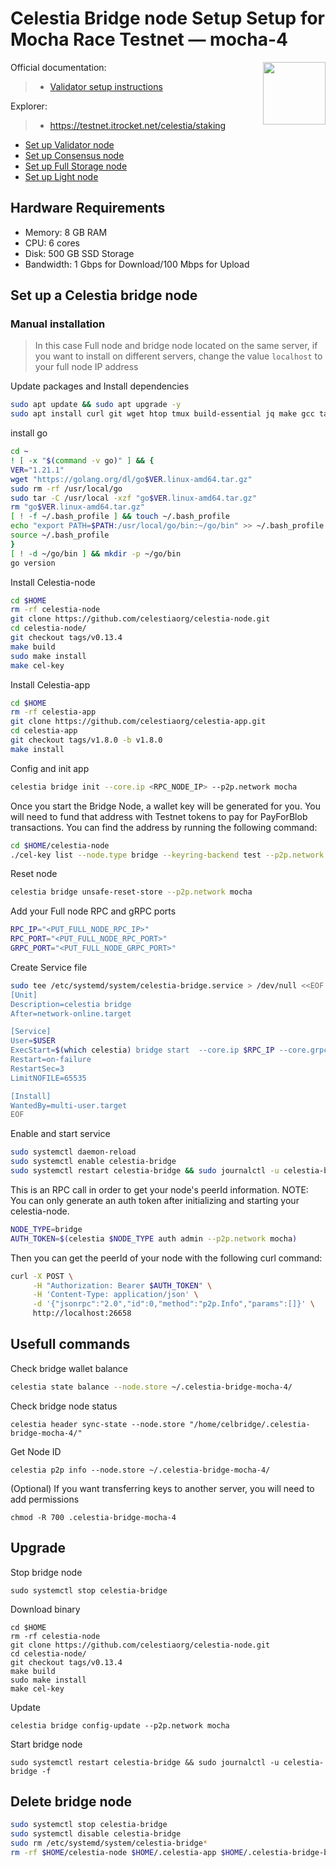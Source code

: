 <div>
<h1 align="left" style="display: flex;"> Celestia Bridge node Setup Setup for Mocha Race Testnet — mocha-4</h1>
<img src="https://avatars.githubusercontent.com/u/54859940?s=200&v=4"  style="float: right;" width="100" height="100"></img>
</div>

Official documentation:
>- [Validator setup instructions](https://docs.celestia.org/nodes/bridge-node/)

Explorer:
>-  https://testnet.itrocket.net/celestia/staking

- [Set up Validator node](https://github.com/itrocket-team/testnet_guides/blob/main/celestia/README.md)
- [Set up Consensus node](https://github.com/itrocket-team/testnet_guides/blob/main/celestia/consensus.md) 
- [Set up Full Storage node](https://github.com/itrocket-team/testnet_guides/blob/main/celestia/full_storage.md)
- [Set up Light node](https://github.com/itrocket-team/testnet_guides/blob/main/celestia/light.md)  

## Hardware Requirements
 - Memory: 8 GB RAM
 - CPU: 6 cores
 - Disk: 500 GB SSD Storage
 - Bandwidth: 1 Gbps for Download/100 Mbps for Upload

## Set up a Celestia bridge node 
### Manual installation
>In this case Full node and bridge node located on the same server, if you want to install on different servers, change the value `localhost` to your full node IP address

Update packages and Install dependencies

```bash
sudo apt update && sudo apt upgrade -y
sudo apt install curl git wget htop tmux build-essential jq make gcc tar clang pkg-config libssl-dev ncdu -y 
```

install go

```bash
cd ~
! [ -x "$(command -v go)" ] && {
VER="1.21.1"
wget "https://golang.org/dl/go$VER.linux-amd64.tar.gz"
sudo rm -rf /usr/local/go
sudo tar -C /usr/local -xzf "go$VER.linux-amd64.tar.gz"
rm "go$VER.linux-amd64.tar.gz"
[ ! -f ~/.bash_profile ] && touch ~/.bash_profile
echo "export PATH=$PATH:/usr/local/go/bin:~/go/bin" >> ~/.bash_profile
source ~/.bash_profile
}
[ ! -d ~/go/bin ] && mkdir -p ~/go/bin
go version
```

Install Celestia-node

```bash
cd $HOME
rm -rf celestia-node
git clone https://github.com/celestiaorg/celestia-node.git
cd celestia-node/
git checkout tags/v0.13.4 
make build 
sudo make install 
make cel-key 
```

Install Celestia-app

```bash
cd $HOME
rm -rf celestia-app
git clone https://github.com/celestiaorg/celestia-app.git
cd celestia-app
git checkout tags/v1.8.0 -b v1.8.0
make install
```

Config and init app

```bash
celestia bridge init --core.ip <RPC_NODE_IP> --p2p.network mocha
```

Once you start the Bridge Node, a wallet key will be generated for you. You will need to fund that address with Testnet tokens to pay for PayForBlob transactions. You can find the address by running the following command:

~~~bash
cd $HOME/celestia-node
./cel-key list --node.type bridge --keyring-backend test --p2p.network mocha
~~~

Reset node
~~~bash
celestia bridge unsafe-reset-store --p2p.network mocha
~~~

Add your Full node RPC and gRPC ports

~~~bash
RPC_IP="<PUT_FULL_NODE_RPC_IP>"
RPC_PORT="<PUT_FULL_NODE_RPC_PORT>"
GRPC_PORT="<PUT_FULL_NODE_GRPC_PORT>"
~~~

Create Service file

```bash
sudo tee /etc/systemd/system/celestia-bridge.service > /dev/null <<EOF
[Unit]
Description=celestia bridge
After=network-online.target

[Service]
User=$USER
ExecStart=$(which celestia) bridge start  --core.ip $RPC_IP --core.grpc.port $GRPC_PORT --core.rpc.port $RPC_PORT --p2p.network mocha --metrics.tls=true --metrics --metrics.endpoint otel.celestia-mocha.com --keyring.accname my_celes_key --gateway --gateway.addr 0.0.0.0 --gateway.port 26659 --rpc.addr 0.0.0.0 --rpc.port 26658
Restart=on-failure
RestartSec=3
LimitNOFILE=65535

[Install]
WantedBy=multi-user.target
EOF
```

Enable and start service

```bash
sudo systemctl daemon-reload
sudo systemctl enable celestia-bridge
sudo systemctl restart celestia-bridge && sudo journalctl -u celestia-bridge -f
```

This is an RPC call in order to get your node's peerId information. NOTE: You can only generate an auth token after initializing and starting your celestia-node.

~~~bash
NODE_TYPE=bridge
AUTH_TOKEN=$(celestia $NODE_TYPE auth admin --p2p.network mocha)
~~~

Then you can get the peerId of your node with the following curl command:

~~~bash
curl -X POST \
     -H "Authorization: Bearer $AUTH_TOKEN" \
     -H 'Content-Type: application/json' \
     -d '{"jsonrpc":"2.0","id":0,"method":"p2p.Info","params":[]}' \
     http://localhost:26658
~~~

## Usefull commands
Check bridge wallet balance

~~~bash
celestia state balance --node.store ~/.celestia-bridge-mocha-4/
~~~

Check bridge node status
~~~
celestia header sync-state --node.store "/home/celbridge/.celestia-bridge-mocha-4/"
~~~

Get Node ID
~~~
celestia p2p info --node.store ~/.celestia-bridge-mocha-4/
~~~

(Optional) If you want transferring keys to another server, you will need to add permissions

~~~
chmod -R 700 .celestia-bridge-mocha-4
~~~

## Upgrade

Stop bridge node
~~~
sudo systemctl stop celestia-bridge
~~~

Download binary
~~~
cd $HOME
rm -rf celestia-node
git clone https://github.com/celestiaorg/celestia-node.git
cd celestia-node/
git checkout tags/v0.13.4 
make build 
sudo make install 
make cel-key 
~~~

Update
~~~
celestia bridge config-update --p2p.network mocha
~~~

Start bridge node
~~~
sudo systemctl restart celestia-bridge && sudo journalctl -u celestia-bridge -f
~~~


## Delete bridge node

~~~bash
sudo systemctl stop celestia-bridge
sudo systemctl disable celestia-bridge
sudo rm /etc/systemd/system/celestia-bridge*
rm -rf $HOME/celestia-node $HOME/.celestia-app $HOME/.celestia-bridge-blockspacerace-0
~~~
